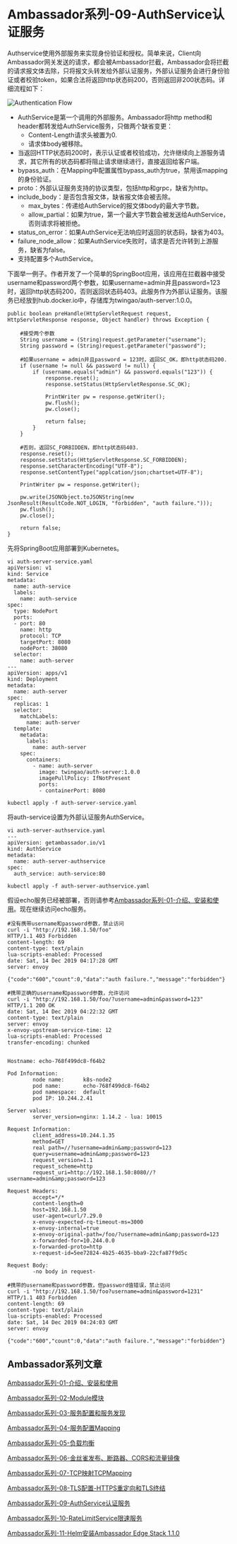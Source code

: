 # Ambassador系列-09-AuthService认证服务

Authservice使用外部服务来实现身份验证和授权。简单来说，Client向Ambassador网关发送的请求，都会被Ambassador拦截，Ambassador会将拦截的请求报文体去除，只将报文头转发给外部认证服务，外部认证服务会进行身份验证或者校验token，如果合法将返回http状态码200，否则返回非200状态码。详细流程如下：

![Authentication Flow](images/auth-flow.png)

- AuthService是第一个调用的外部服务。Ambassador将http method和header都转发给AuthService服务，只做两个缺省变更：
	- Content-Length请求头被置为0.
	- 请求体body被移除。
- 当返回HTTP状态码200时，表示认证或者校验成功，允许继续向上游服务请求，其它所有的状态码都将阻止请求继续进行，直接返回给客户端。
- bypass_auth：在Mapping中配置属性bypass_auth为true，禁用该mapping的身份验证。
- proto：外部认证服务支持的协议类型，包括http和grpc，缺省为http。
- include_body：是否包含报文体，缺省报文体会被去除。
	- max_bytes：传递给AuthService的报文体body的最大字节数。
	- allow_partial：如果为true，第一个最大字节数会被发送给AuthService，否则请求将被拒绝。
- status_on_error：如果AuthService无法响应时返回的状态码，缺省为403。
- failure_node_allow：如果AuthService失败时，请求是否允许转到上游服务，缺省为false。
- 支持配置多个AuthService。

下面举一例子。作者开发了一个简单的SpringBoot应用，该应用在拦截器中接受username和password两个参数，如果username=admin并且password=123时，返回http状态码200，否则返回状态码403。此服务作为外部认证服务。该服务已经放到hub.docker.io中，存储库为twingao/auth-server:1.0.0。

    public boolean preHandle(HttpServletRequest request, HttpServletResponse response, Object handler) throws Exception {
        
        #接受两个参数
        String username = (String)request.getParameter("username");
        String password = (String)request.getParameter("password");
    	
        #如果username = admin并且password = 123时，返回SC_OK，即http状态码200.
        if (username != null && password != null) {
            if (username.equals("admin") && password.equals("123")) {
                response.reset();
                response.setStatus(HttpServletResponse.SC_OK);
    	
                PrintWriter pw = response.getWriter();
                pw.flush();
                pw.close();
    			
                return false;
            }
        }
    	
        #否则，返回SC_FORBIDDEN，即http状态码403.
        response.reset();
        response.setStatus(HttpServletResponse.SC_FORBIDDEN);
        response.setCharacterEncoding("UTF-8");
        response.setContentType("applcation/json;chartset=UTF-8");

        PrintWriter pw = response.getWriter();
		
        pw.write(JSONObject.toJSONString(new JsonResult(ResultCode.NOT_LOGIN, "forbidden", "auth failure.")));
        pw.flush();
        pw.close();
    	
        return false;
    }

先将SpringBoot应用部署到Kubernetes。

	vi auth-server-service.yaml
	apiVersion: v1
	kind: Service
	metadata:
	  name: auth-service
	  labels: 
	    name: auth-service
	spec:
	  type: NodePort
	  ports:
	  - port: 80
	    name: http
	    protocol: TCP
	    targetPort: 8080
	    nodePort: 38080
	  selector:
	    name: auth-server
	---
	apiVersion: apps/v1
	kind: Deployment
	metadata:
	  name: auth-server
	spec:
	  replicas: 1
	  selector:
	    matchLabels:
	      name: auth-server
	  template:
	    metadata:
	      labels: 
	        name: auth-server
	    spec:
	      containers:
	        - name: auth-server
	          image: twingao/auth-server:1.0.0
	          imagePullPolicy: IfNotPresent
	          ports:
	          - containerPort: 8080
	
	kubectl apply -f auth-server-service.yaml

将auth-service设置为外部认证服务AuthService。

	vi auth-server-authservice.yaml
	---
	apiVersion: getambassador.io/v1
	kind: AuthService
	metadata:
	  name: auth-server-authservice
	spec:
	  auth_service: auth-service:80
	
	kubectl apply -f auth-server-authservice.yaml

假设echo服务已经被部署，否则请参考[Ambassador系列-01-介绍、安装和使用](01-installation-introduction.md)。现在继续访问echo服务。

	#没有携带username和password参数，禁止访问
	curl -i "http://192.168.1.50/foo"
	HTTP/1.1 403 Forbidden
	content-length: 69
	content-type: text/plain
	lua-scripts-enabled: Processed
	date: Sat, 14 Dec 2019 04:17:28 GMT
	server: envoy
	
	{"code":"600","count":0,"data":"auth failure.","message":"forbidden"}
	
	#携带正确的username和password参数，允许访问
	curl -i "http://192.168.1.50/foo/?username=admin&password=123"
	HTTP/1.1 200 OK
	date: Sat, 14 Dec 2019 04:22:32 GMT
	content-type: text/plain
	server: envoy
	x-envoy-upstream-service-time: 12
	lua-scripts-enabled: Processed
	transfer-encoding: chunked
	
	
	Hostname: echo-768f499dc8-f64b2
	
	Pod Information:
	        node name:      k8s-node2
	        pod name:       echo-768f499dc8-f64b2
	        pod namespace:  default
	        pod IP: 10.244.2.41
	
	Server values:
	        server_version=nginx: 1.14.2 - lua: 10015
	
	Request Information:
	        client_address=10.244.1.35
	        method=GET
	        real path=//?username=admin&amp;password=123
	        query=username=admin&amp;password=123
	        request_version=1.1
	        request_scheme=http
	        request_uri=http://192.168.1.50:8080//?username=admin&amp;password=123
	
	Request Headers:
	        accept=*/*
	        content-length=0
	        host=192.168.1.50
	        user-agent=curl/7.29.0
	        x-envoy-expected-rq-timeout-ms=3000
	        x-envoy-internal=true
	        x-envoy-original-path=/foo/?username=admin&amp;password=123
	        x-forwarded-for=10.244.0.0
	        x-forwarded-proto=http
	        x-request-id=5ee72824-4b25-4635-bba9-22cfa87f9d5c
	
	Request Body:
	        -no body in request-
	
	#携带的username和password参数，但password值错误，禁止访问
	curl -i "http://192.168.1.50/foo?username=admin&password=1231"
	HTTP/1.1 403 Forbidden
	content-length: 69
	content-type: text/plain
	lua-scripts-enabled: Processed
	date: Sat, 14 Dec 2019 04:24:03 GMT
	server: envoy
	
	{"code":"600","count":0,"data":"auth failure.","message":"forbidden"}

## Ambassador系列文章

[Ambassador系列-01-介绍、安装和使用](01-installation-introduction.md)

[Ambassador系列-02-Module模块](02-module.md)

[Ambassador系列-03-服务配置和服务发现](03-service-configuration-discovery.md)

[Ambassador系列-04-服务配置Mapping](04-service-mapping.md)

[Ambassador系列-05-负载均衡](05-load-balance.md) 

[Ambassador系列-06-金丝雀发布、断路器、CORS和流量镜像](06-other-feature.md)

[Ambassador系列-07-TCP映射TCPMapping](07-tcpmapping.md)

[Ambassador系列-08-TLS配置-HTTPS重定向和TLS终结](08-tlscontext.md)

[Ambassador系列-09-AuthService认证服务](09-authservice.md)

[Ambassador系列-10-RateLimitService限速服务](10-ratelimitservice.md)

[Ambassador系列-11-Helm安装Ambassador Edge Stack 1.1.0](11-ambassador-edge-stack-helm-installation.md)